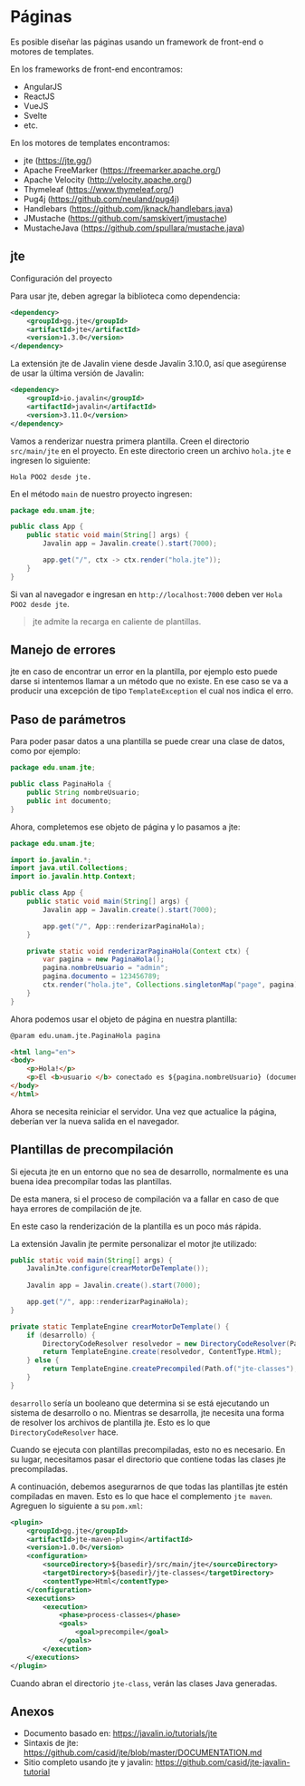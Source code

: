 # Páginas

Es posible diseñar las páginas usando un framework de front-end o motores de templates.

En los frameworks de front-end encontramos:
- AngularJS
- ReactJS
- VueJS
- Svelte
- etc.

En los motores de templates encontramos:
- jte (https://jte.gg/)
- Apache FreeMarker (https://freemarker.apache.org/)
- Apache Velocity (http://velocity.apache.org/)
- Thymeleaf (https://www.thymeleaf.org/)
- Pug4j (https://github.com/neuland/pug4j)
- Handlebars (https://github.com/jknack/handlebars.java)
- JMustache (https://github.com/samskivert/jmustache)
- MustacheJava (https://github.com/spullara/mustache.java)


## jte

Configuración del proyecto

Para usar jte, deben agregar la biblioteca como dependencia:

```xml
<dependency>
    <groupId>gg.jte</groupId>
    <artifactId>jte</artifactId>
    <version>1.3.0</version>
</dependency>
```

La extensión jte de Javalin viene desde Javalin 3.10.0, así que asegúrense de usar la última versión de Javalin:

```xml
<dependency>
    <groupId>io.javalin</groupId>
    <artifactId>javalin</artifactId>
    <version>3.11.0</version>
</dependency>
```

Vamos a renderizar nuestra primera plantilla. Creen el directorio `src/main/jte` en el proyecto. En este directorio creen un archivo `hola.jte` e ingresen lo siguiente:

```
Hola POO2 desde jte.
```

En el método `main` de nuestro proyecto ingresen:

```java
package edu.unam.jte;

public class App {
    public static void main(String[] args) {
        Javalin app = Javalin.create().start(7000);

        app.get("/", ctx -> ctx.render("hola.jte"));
    }
}
```

Si van al navegador e ingresan en `http://localhost:7000` deben ver `Hola POO2 desde jte`.


> jte admite la recarga en caliente de plantillas.

## Manejo de errores

jte en caso de encontrar un error en la plantilla, por ejemplo esto puede darse si intentemos llamar a un método que no existe. En ese caso se va a producir una excepción de tipo `TemplateException` el cual nos indica el erro.

## Paso de parámetros

Para poder pasar datos a una plantilla se puede crear una clase de datos, como por ejemplo:

```java
package edu.unam.jte;

public class PaginaHola {
    public String nombreUsuario;
    public int documento;
}
```

Ahora, completemos ese objeto de página y lo pasamos a jte:

```java
package edu.unam.jte;

import io.javalin.*;
import java.util.Collections;
import io.javalin.http.Context;

public class App {
    public static void main(String[] args) {
        Javalin app = Javalin.create().start(7000);

        app.get("/", App::renderizarPaginaHola);
    }

    private static void renderizarPaginaHola(Context ctx) {
        var pagina = new PaginaHola();
        pagina.nombreUsuario = "admin";
        pagina.documento = 123456789;
        ctx.render("hola.jte", Collections.singletonMap("page", pagina));
    }
}
```

Ahora podemos usar el objeto de página en nuestra plantilla:

```html
@param edu.unam.jte.PaginaHola pagina

<html lang="en">
<body>
    <p>Hola!</p>
    <p>El <b>usuario </b> conectado es ${pagina.nombreUsuario} (documento: ${pagina.documento})</p>
</body>
</html>
```

Ahora se necesita reiniciar el servidor. Una vez que actualice la página, deberían ver la nueva salida en el navegador.

## Plantillas de precompilación

Si ejecuta jte en un entorno que no sea de desarrollo, normalmente es una buena idea precompilar todas las plantillas.

De esta manera, si el proceso de compilación va a fallar en caso de que haya errores de compilación de jte.

En este caso la renderización de la plantilla es un poco más rápida.

La extensión Javalin jte permite personalizar el motor jte utilizado:

```java
public static void main(String[] args) {
    JavalinJte.configure(crearMotorDeTemplate());
    
    Javalin app = Javalin.create().start(7000);

    app.get("/", app::renderizarPaginaHola);
}

private static TemplateEngine crearMotorDeTemplate() {
    if (desarrollo) {
        DirectoryCodeResolver resolvedor = new DirectoryCodeResolver(Path.of("src", "main", "jte"));
        return TemplateEngine.create(resolvedor, ContentType.Html);
    } else {
        return TemplateEngine.createPrecompiled(Path.of("jte-classes"), ContentType.Html);
    }
}
```

`desarrollo` sería un booleano que determina si se está ejecutando un sistema de desarrollo o no. Mientras se desarrolla, jte necesita una forma de resolver los archivos de plantilla jte. Esto es lo que `DirectoryCodeResolver` hace. 

Cuando se ejecuta con plantillas precompiladas, esto no es necesario. En su lugar, necesitamos pasar el directorio que contiene todas las clases jte precompiladas.

A continuación, debemos asegurarnos de que todas las plantillas jte estén compiladas en maven. Esto es lo que hace el complemento `jte maven`. Agreguen lo siguiente a su `pom.xml`:

```xml
<plugin>
    <groupId>gg.jte</groupId>
    <artifactId>jte-maven-plugin</artifactId>
    <version>1.0.0</version>
    <configuration>
        <sourceDirectory>${basedir}/src/main/jte</sourceDirectory>
        <targetDirectory>${basedir}/jte-classes</targetDirectory>
        <contentType>Html</contentType>
    </configuration>
    <executions>
        <execution>
            <phase>process-classes</phase>
            <goals>
                <goal>precompile</goal>
            </goals>
        </execution>
    </executions>
</plugin>
```
Cuando abran el directorio `jte-class`, verán las clases Java generadas.

## Anexos

- Documento basado en: https://javalin.io/tutorials/jte
- Sintaxis de jte: https://github.com/casid/jte/blob/master/DOCUMENTATION.md
- Sitio completo usando jte y javalin: https://github.com/casid/jte-javalin-tutorial


